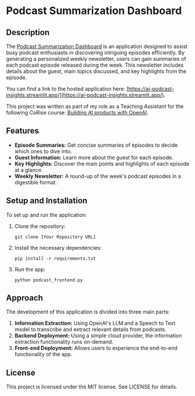 # Podcast Summarization Dashboard

## Description

The [Podcast Summarization Dashboard](https://ai-podcast-insights.streamlit.app/) is an application designed to assist busy podcast enthusiasts in discovering intriguing episodes efficiently. By generating a personalized weekly newsletter, users can gain summaries of each podcast episode released during the week. This newsletter includes details about the guest, main topics discussed, and key highlights from the episode.

You can find a link to the hosted application here: [https://ai-podcast-insights.streamlit.app/](https://ai-podcast-insights.streamlit.app/).

This project was written as part of my role as a Teaching Assistant for the following CoRise course: [Building AI products with OpenAI](https://corise.com/go/building-ai-products-with-openai-MWKY3).

## Features

- **Episode Summaries:** Get concise summaries of episodes to decide which ones to dive into.
- **Guest Information:** Learn more about the guest for each episode.
- **Key Highlights:** Discover the main points and highlights of each episode at a glance.
- **Weekly Newsletter:** A round-up of the week's podcast episodes in a digestible format.

## Setup and Installation

To set up and run the application:

1. Clone the repository:
   ```
   git clone [Your Repository URL]
   ```

2. Install the necessary dependencies:
   ```
   pip install -r requirements.txt
   ```

3. Run the app:
   ```
   python podcast_frontend.py
   ```

## Approach

The development of this application is divided into three main parts:

1. **Information Extraction:** Using OpenAI's LLM and a Speech to Text model to transcribe and extract relevant details from podcasts.
2. **Backend Deployment:** Using a simple cloud provider, the information extraction functionality runs on-demand.
3. **Front-end Deployment:** Allows users to experience the end-to-end functionality of the app.

## License

This project is licensed under the MIT license. See LICENSE for details.
